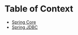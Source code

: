 # Table of Context
- [Spring Core]()
- [Spring JDBC](src/main/java/io/github/sorabh86/spring/jdbc/README.md)
